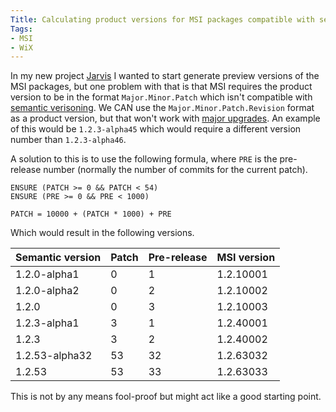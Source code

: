 ```yaml
---
Title: Calculating product versions for MSI packages compatible with semantic versioning
Tags:
- MSI
- WiX
---
```


In my new project [Jarvis](https://github.com/spectresystems/jarvis) I wanted to start
generate preview versions of the MSI packages, but one problem with that is that MSI
requires the product version to be in the format `Major.Minor.Patch` which isn't compatible with [semantic verisoning](https://semver.org). We CAN use the `Major.Minor.Patch.Revision` format as a product version, but that won't work with [major upgrades](https://support.firegiant.com/hc/en-us/articles/230912187-Implement-major-upgrade-). An example of this would be `1.2.3-alpha45` which would require a different version number than `1.2.3-alpha46`.

A solution to this is to use the following formula, where `PRE` is the pre-release number (normally the number of commits for the current patch).

```
ENSURE (PATCH >= 0 && PATCH < 54)
ENSURE (PRE >= 0 && PRE < 1000)

PATCH = 10000 + (PATCH * 1000) + PRE
```

Which would result in the following versions.

Semantic version | Patch | Pre-release | MSI version
---------------- | ----- | ----------- | -----------
1.2.0-alpha1     | 0     | 1           | 1.2.10001
1.2.0-alpha2     | 0     | 2           | 1.2.10002
1.2.0            | 0     | 3           | 1.2.10003
1.2.3-alpha1     | 3     | 1           | 1.2.40001
1.2.3            | 3     | 2           | 1.2.40002
1.2.53-alpha32   | 53    | 32          | 1.2.63032
1.2.53           | 53    | 33          | 1.2.63033

This is not by any means fool-proof but might act like a good starting point.